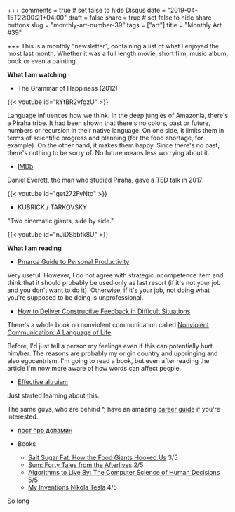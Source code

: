 +++
comments = true	# set false to hide Disqus
date = "2019-04-15T22:00:21+04:00"
draft = false
share = true	# set false to hide share buttons
slug = "monthly-art-number-39"
tags = ["art"]
title = "Monthly Art #39"

+++
This is a monthly "newsletter", containing a list of what I enjoyed the most
last month. Whether it was a full length movie, short film, music album, book
or even a painting.



<!--more-->

**What I am watching**

* The Grammar of Happiness (2012)

{{< youtube id="kYtBR2vfgzU" >}}

Language influences how we think. In the deep jungles of Amazonia, there's a
Piraha tribe. It had been shown that there's no colors, past or future, numbers
or recursion in their native language. On one side, it limits them in terms of
scientific progress and planning (for the food shortage, for example). On the
other hand, it makes them happy. Since there's no past, there's nothing to be
sorry of. No future means less worrying about it.

- [IMDb](https://www.imdb.com/title/tt2145426/)

Daniel Everett, the man who studied Piraha, gave a TED talk in 2017:

{{< youtube id="get272FyNto" >}}

* KUBRICK / TARKOVSKY

"Two cinematic giants, side by side."

{{< youtube id="nJiDSbbfk8U" >}}

**What I am reading**

* [Pmarca Guide to Personal Productivity](https://pmarchive.com/guide_to_personal_productivity.html)

Very useful. However, I do not agree with strategic incompetence item and think
that it should probably be used only as last resort (if it's not your job and
you don't want to do it). Otherwise, if it's your job, not doing what you're
supposed to be doing is unprofessional.

* [How to Deliver Constructive Feedback in Difficult
  Situations](https://medium.com/s/please-advise/the-essential-guide-to-difficult-conversations-41f736e63ccf)

There's a whole book on nonviolent communication called [Nonviolent
Communication: A Language of
Life](https://www.goodreads.com/book/show/71730.Nonviolent_Communication)

Before, I'd just tell a person my feelings even if this can potentially hurt
him/her. The reasons are probably my origin country and upbringing and also
egocentrism. I'm going to read a book, but even after reading the article I'm
now more aware of how words can affect people.

* [Effective altruism](https://www.effectivealtruism.org/)

Just started learning about this.

The same guys, who are behind ^, have an amazing [career
guide](https://80000hours.org/career-guide/) if you're interested.

* [пост про допамин](https://threadreaderapp.com/thread/1081839198838157312.html)

* Books

  - [Salt Sugar Fat: How the Food Giants Hooked Us](https://www.goodreads.com/book/show/15797397-salt-sugar-fat) 3/5
  - [Sum: Forty Tales from the Afterlives](https://www.goodreads.com/book/show/4948826-sum) 2/5
  - [Algorithms to Live By: The Computer Science of Human Decisions](https://www.goodreads.com/book/show/25666050-algorithms-to-live-by) 5/5
  - [My Inventions Nikola Tesla](https://www.goodreads.com/book/show/493.My_Inventions) 4/5

So long
